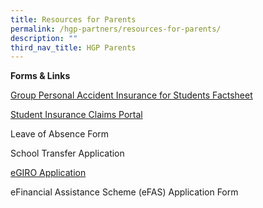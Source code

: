 ```yaml
---
title: Resources for Parents
permalink: /hgp-partners/resources-for-parents/
description: ""
third_nav_title: HGP Parents
---
```

<p><a></a></p><a>
<p><strong>Forms &amp; Links</strong></p>
</a>

[Group Personal Accident Insurance for Students Factsheet](https://go.gov.sg/gpaproductsheet2023)

[Student Insurance Claims Portal](https://studentgpa.incomegroupins.com.sg/#/)

Leave of Absence Form

School Transfer Application

[eGIRO Application](https://www.moe.gov.sg/financial-matters/fees/egiro)

eFinancial Assistance Scheme (eFAS) Application Form